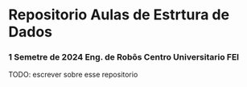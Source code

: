 # Repositorio Aulas de Estrtura de Dados
### 1 Semetre de 2024 Eng. de Robôs Centro Universitario FEI

TODO: escrever sobre esse repositorio